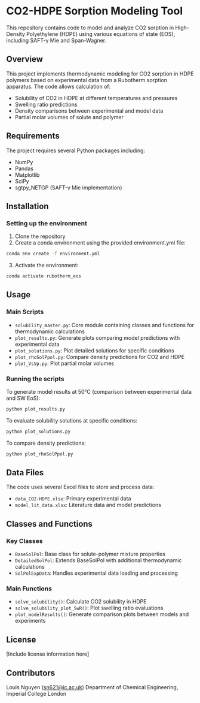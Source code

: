 # CO2-HDPE Sorption Modeling Tool

This repository contains code to model and analyze CO2 sorption in High-Density Polyethylene (HDPE) using various equations of state (EOS), including SAFT-γ Mie and Span-Wagner.

## Overview

This project implements thermodynamic modeling for CO2 sorption in HDPE polymers based on experimental data from a Rubotherm sorption apparatus. The code allows calculation of:

- Solubility of CO2 in HDPE at different temperatures and pressures
- Swelling ratio predictions
- Density comparisons between experimental and model data
- Partial molar volumes of solute and polymer

## Requirements

The project requires several Python packages including:
- NumPy
- Pandas
- Matplotlib
- SciPy
- sgtpy_NETGP (SAFT-γ Mie implementation)

## Installation

### Setting up the environment

1. Clone the repository
2. Create a conda environment using the provided environment.yml file:

```bash
conda env create -f environment.yml
```

3. Activate the environment:

```bash
conda activate rubotherm_eos
```

## Usage

### Main Scripts

- `solubility_master.py`: Core module containing classes and functions for thermodynamic calculations
- `plot_results.py`: Generate plots comparing model predictions with experimental data
- `plot_solutions.py`: Plot detailed solutions for specific conditions
- `plot_rhoSolPpol.py`: Compare density predictions for CO2 and HDPE
- `plot_VsVp.py`: Plot partial molar volumes

### Running the scripts

To generate model results at 50°C (comparison between experimental data and SW EoS):

```bash
python plot_results.py
```

To evaluate solubility solutions at specific conditions:

```bash
python plot_solutions.py
```

To compare density predictions:

```bash
python plot_rhoSolPpol.py
```

## Data Files

The code uses several Excel files to store and process data:
- `data_CO2-HDPE.xlsx`: Primary experimental data
- `model_lit_data.xlsx`: Literature data and model predictions

## Classes and Functions

### Key Classes

- `BaseSolPol`: Base class for solute-polymer mixture properties
- `DetailedSolPol`: Extends BaseSolPol with additional thermodynamic calculations
- `SolPolExpData`: Handles experimental data loading and processing

### Main Functions

- `solve_solubility()`: Calculate CO2 solubility in HDPE
- `solve_solubility_plot_SwR()`: Plot swelling ratio evaluations
- `plot_modelResults()`: Generate comparison plots between models and experiments

## License

[Include license information here]

## Contributors

Louis Nguyen (sn621@ic.ac.uk)
Department of Chemical Engineering, Imperial College London